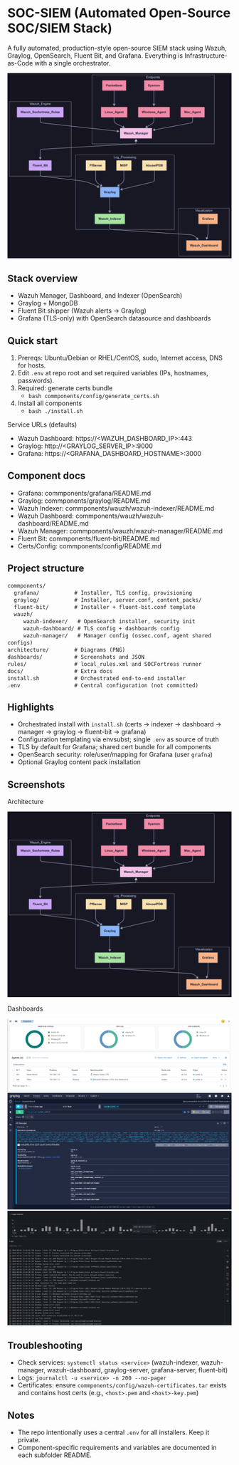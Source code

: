 # SOC-SIEM (Automated Open-Source SOC/SIEM Stack)

A fully automated, production-style open-source SIEM stack using Wazuh, Graylog, OpenSearch, Fluent Bit, and Grafana. Everything is Infrastructure-as-Code with a single orchestrator.

![Architecture](architecture/SIEM-STACK.png)

## Stack overview
- Wazuh Manager, Dashboard, and Indexer (OpenSearch)
- Graylog + MongoDB
- Fluent Bit shipper (Wazuh alerts -> Graylog)
- Grafana (TLS-only) with OpenSearch datasource and dashboards

## Quick start
1) Prereqs: Ubuntu/Debian or RHEL/CentOS, sudo, Internet access, DNS for hosts.
2) Edit `.env` at repo root and set required variables (IPs, hostnames, passwords).
3) Required: generate certs bundle
    - `bash commponents/config/generate_certs.sh`
4) Install all components
    - `bash ./install.sh`

Service URLs (defaults)
- Wazuh Dashboard: https://<WAZUH_DASHBOARD_IP>:443
- Graylog: http://<GRAYLOG_SERVER_IP>:9000
- Grafana: https://<GRAFANA_DASHBOARD_HOSTNAME>:3000

## Component docs
- Grafana: commponents/grafana/README.md
- Graylog: commponents/graylog/README.md
- Wazuh Indexer: commponents/wauzh/wazuh-indexer/README.md
- Wazuh Dashboard: commponents/wauzh/wazuh-dashboard/README.md
- Wazuh Manager: commponents/wauzh/wazuh-manager/README.md
- Fluent Bit: commponents/fluent-bit/README.md
- Certs/Config: commponents/config/README.md

## Project structure
```
commponents/
  grafana/           # Installer, TLS config, provisioning
  graylog/           # Installer, server.conf, content_packs/
  fluent-bit/        # Installer + fluent-bit.conf template
  wauzh/
     wazuh-indexer/   # OpenSearch installer, security init
     wazuh-dashboard/ # TLS config + dashboards config
     wazuh-manager/   # Manager config (ossec.conf, agent shared configs)
architecture/        # Diagrams (PNG)
dashboards/          # Screenshots and JSON
rules/               # local_rules.xml and SOCFortress runner
docs/                # Extra docs
install.sh           # Orchestrated end-to-end installer
.env                 # Central configuration (not committed)
```

## Highlights
- Orchestrated install with `install.sh` (certs -> indexer -> dashboard -> manager -> graylog -> fluent-bit -> grafana)
- Configuration templating via envsubst; single `.env` as source of truth
- TLS by default for Grafana; shared cert bundle for all components
- OpenSearch security: role/user/mapping for Grafana (user `grafna`)
- Optional Graylog content pack installation

## Screenshots

Architecture

![SIEM Stack](architecture/SIEM-STACK.png)

Dashboards

![Wazuh Agent](dashboards/Wazuh-Agent.png)
![Graylog Sysmon](dashboards/Graylog-Sysmon_event3.jpeg)
![Grafana Logs](dashboards/Grafana-Logs.png)

## Troubleshooting
- Check services: `systemctl status <service>` (wazuh-indexer, wazuh-manager, wazuh-dashboard, graylog-server, grafana-server, fluent-bit)
- Logs: `journalctl -u <service> -n 200 --no-pager`
- Certificates: ensure `commponents/config/wazuh-certificates.tar` exists and contains host certs (e.g., `<host>.pem` and `<host>-key.pem`)

## Notes
- The repo intentionally uses a central `.env` for all installers. Keep it private.
- Component-specific requirements and variables are documented in each subfolder README.
